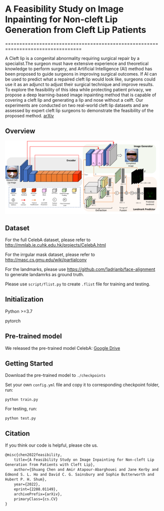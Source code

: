 # A Feasibility Study on Image Inpainting for Non-cleft Lip Generation from Cleft Lip Patients
=================================================================================

A Cleft lip is a congenital abnormality requiring surgical repair by a specialist.The surgeon must have extensive experience and theoretical knowledge to perform surgery, and Artificial Intelligence (AI) method has been proposed to guide surgeons in improving surgical outcomes. If AI can be used to predict what a repaired cleft lip would look like, surgeons could use it as an adjunct to adjust their surgical technique and improve results. To explore the feasibility of this idea while protecting patient privacy, we propose a deep learning-based image inpainting method that is capable of covering a cleft lip and generating a lip and nose without a celft. Our experiments are conducted on two real-world cleft lip datasets and are assessed by expert cleft lip surgeons to demonstrate the feasibility of the proposed method. [arXiv](https://arxiv.org/abs/2208.01149)

**Overview**
--------------------
![image](Overview.png)

**Dataset**
--------------------
For the full CelebA dataset, please refer to http://mmlab.ie.cuhk.edu.hk/projects/CelebA.html

For the irrgular mask dataset, please refer to http://masc.cs.gmu.edu/wiki/partialconv

For the landmarks, please use https://github.com/1adrianb/face-alignment to generate landamrks as ground truth.

Please use `script/flist.py` to create `.flist` file for training and testing.


**Initialization**
--------------------
Python >=3.7

pytorch


**Pre-trained model**
--------------------
We released the pre-trained model 
CelebA: [Google Drive](https://drive.google.com/drive/folders/1H9FZ-jJUkYBDcNASX8kBnmipgGgv_y7t?usp=sharing)

**Getting Started**
----------------------
Download the pre-trained model to `./checkpoints`

Set your own `config.yml` file and copy it to corresponding checkpoint folder, run:
```
python train.py
```
For testing, run:
```
python test.py
```


**Citation**
----------------------
If you think our code is helpful, please cite us.
```
@misc{chen2022feasibility,
    title={A Feasibility Study on Image Inpainting for Non-cleft Lip Generation from Patients with Cleft Lip},
    author={Shuang Chen and Amir Atapour-Abarghouei and Jane Kerby and Edmond S. L. Ho and David C. G. Sainsbury and Sophie Butterworth and Hubert P. H. Shum},
    year={2022},
    eprint={2208.01149},
    archivePrefix={arXiv},
    primaryClass={cs.CV}
}
```
